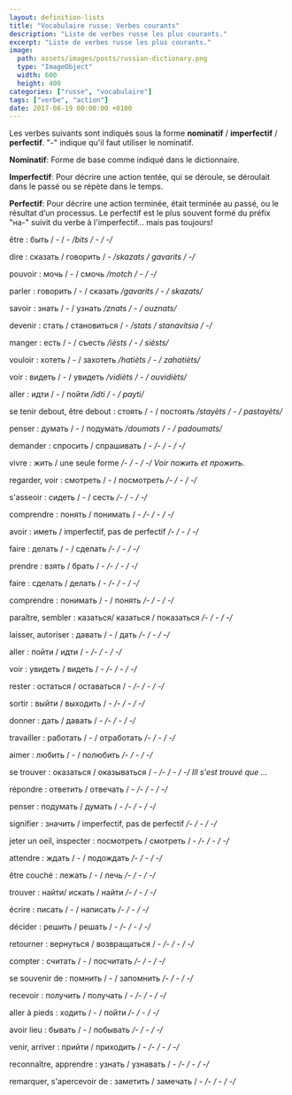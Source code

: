 ```yaml
---
layout: definition-lists
title: "Vocabulaire russe: Verbes courants"
description: "Liste de verbes russe les plus courants."
excerpt: "Liste de verbes russe les plus courants."
image:
  path: assets/images/posts/russian-dictionary.png
  type: "ImageObject"
  width: 600
  height: 400
categories: ["russe", "vocabulaire"]
tags: ["verbe", "action"]
date: 2017-08-19 00:00:00 +0100
---
```


Les verbes suivants sont indiqués sous la forme **nominatif** / **imperfectif** / **perfectif**. "-" indique qu'il faut utiliser le nominatif.

**Nominatif**: Forme de base comme indiqué dans le dictionnaire.

**Imperfectif**: Pour décrire une action tentée, qui se déroule, se déroulait dans le passé ou se répète dans le temps.

**Perfectif**: Pour décrire une action terminée, était terminée au passé, ou le résultat d’un processus. Le perfectif est le plus souvent formé du préfix "на-" suivit du verbe à l'imperfectif… mais pas toujours!

être
: быть / - / -
*/bits / - / -/*

dire
: сказать / говорить / -
*/skazats / gavarits / -/*

pouvoir
: мочь / - / смочь
*/motch / - / -/*

parler
: говорить / - / сказать
*/gavarits / - / skazats/*

savoir
: знать / - / узнать
*/znats / - / ouznats/*

devenir
: стать / становиться / -
*/stats / stanavitsia / -/*

manger
: есть / - / съесть
*/ièsts / - / sièsts/*

vouloir
: хотеть / - / захотеть
*/hatièts / - / zahatièts/*

voir
: видеть / - / увидеть
*/vidièts / - / ouvidièts/*

aller
: идти / - / пойти
*/idti / - / payti/*

se tenir debout, être debout
: стоять / - / постоять
*/stayèts / - / pastayèts/*

penser
: думать / - / подумать
*/doumats / - / padoumats/*

demander
: спросить / спрашивать / -
*/- / - / -/*

vivre
: жить / une seule forme
*/- / - / -/  Voir пожить et прожить.*

regarder, voir
: смотреть / - / посмотреть
*/- / - / -/*

s'asseoir
: сидеть / - / сесть
*/- / - / -/*

comprendre
: понять / понимать / -
*/- / - / -/*

avoir
: иметь / imperfectif, pas de perfectif
*/- / - / -/*

faire
: делать / - / сделать
*/- / - / -/*

prendre
: взять / брать / -
*/- / - / -/*

faire
: сделать / делать / -
*/- / - / -/*

comprendre
: понимать / - / понять
*/- / - / -/*

paraître, sembler
: казаться/ казаться / показаться
*/- / - / -/*

laisser, autoriser
: давать / - / дать
*/- / - / -/*

aller
: пойти / идти / -
*/- / - / -/*

voir
: увидеть / видеть / -
*/- / - / -/*

rester
: остаться / оставаться / -
*/- / - / -/*

sortir
: выйти / выходить / -
*/- / - / -/*

donner
: дать / давать / -
*/- / - / -/*

travailler
: работать / - / отработать
*/- / - / -/*

aimer
: любить / - / полюбить
*/- / - / -/*

se trouver
: оказаться / оказываться / -
*/- / - / -/  Ill s'est trouvé que …*

répondre
: ответить / отвечать / -
*/- / - / -/*

penser
: подумать / думать / -
*/- / - / -/*

signifier
: значить / imperfectif, pas de perfectif
*/- / - / -/*

jeter un oeil, inspecter
: посмотреть / смотреть / -
*/- / - / -/*

attendre
: ждать / - / подождать
*/- / - / -/*

être couché
: лежать / - / лечь
*/- / - / -/*

trouver
: найти/ искать / найти
*/- / - / -/*

écrire
: писать / - / написать
*/- / - / -/*

décider
: решить / решать / -
*/- / - / -/*

retourner
: вернуться / возвращаться /  -
*/- / - / -/*

compter
: считать / - / посчитать
*/- / - / -/*

se souvenir de
: помнить / - / запомнить
*/- / - / -/*

recevoir
: получить / получать / -
*/- / - / -/*

aller à pieds
: ходить / - / пойти
*/- / - / -/*

avoir lieu
: бывать / - / побывать
*/- / - / -/*

venir, arriver
: прийти / приходить / -
*/- / - / -/*

reconnaître, apprendre
: узнать / узнавать / -
*/- / - / -/*

remarquer, s'apercevoir de
: заметить / замечать / -
*/- / - / -/*
